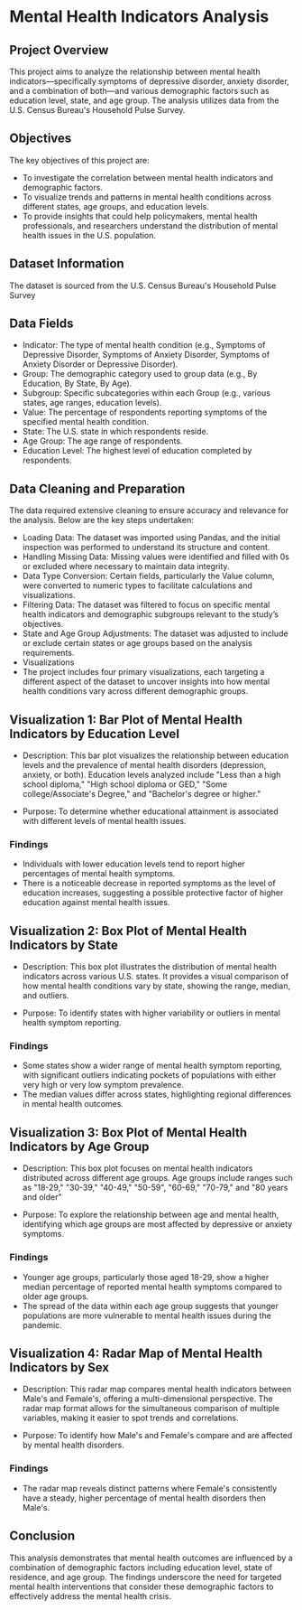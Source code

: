 # Mental Health Indicators Analysis

## Project Overview

This project aims to analyze the relationship between mental health indicators—specifically symptoms of depressive disorder, anxiety disorder, and a combination of both—and various demographic factors such as education level, state, and age group. The analysis utilizes data from the U.S. Census Bureau's Household Pulse Survey.

## Objectives
The key objectives of this project are:

- To investigate the correlation between mental health indicators and demographic factors.
- To visualize trends and patterns in mental health conditions across different states, age groups, and education levels.
- To provide insights that could help policymakers, mental health professionals, and researchers understand the distribution of mental health issues in the U.S. population.

## Dataset Information
The dataset is sourced from the U.S. Census Bureau's Household Pulse Survey

## Data Fields
- Indicator: The type of mental health condition (e.g., Symptoms of Depressive Disorder, Symptoms of Anxiety Disorder, Symptoms of Anxiety Disorder or Depressive Disorder).
- Group: The demographic category used to group data (e.g., By Education, By State, By Age).
- Subgroup: Specific subcategories within each Group (e.g., various states, age ranges, education levels).
- Value: The percentage of respondents reporting symptoms of the specified mental health condition.
- State: The U.S. state in which respondents reside.
- Age Group: The age range of respondents.
- Education Level: The highest level of education completed by respondents.

## Data Cleaning and Preparation
The data required extensive cleaning to ensure accuracy and relevance for the analysis. Below are the key steps undertaken:

- Loading Data: The dataset was imported using Pandas, and the initial inspection was performed to understand its structure and content.
- Handling Missing Data: Missing values were identified and filled with 0s or excluded where necessary to maintain data integrity.
- Data Type Conversion: Certain fields, particularly the Value column, were converted to numeric types to facilitate calculations and visualizations.
- Filtering Data: The dataset was filtered to focus on specific mental health indicators and demographic subgroups relevant to the study’s objectives.
- State and Age Group Adjustments: The dataset was adjusted to include or exclude certain states or age groups based on the analysis requirements.
- Visualizations
- The project includes four primary visualizations, each targeting a different aspect of the dataset to uncover insights into how mental health conditions vary across different demographic groups.

## Visualization 1: Bar Plot of Mental Health Indicators by Education Level
- Description: This bar plot visualizes the relationship between education levels and the prevalence of mental health disorders (depression, anxiety, or both). Education levels analyzed include "Less than a high school diploma," "High school diploma or GED," "Some college/Associate's Degree," and "Bachelor's degree or higher."

- Purpose: To determine whether educational attainment is associated with different levels of mental health issues.

### Findings

- Individuals with lower education levels tend to report higher percentages of mental health symptoms.
- There is a noticeable decrease in reported symptoms as the level of education increases, suggesting a possible protective factor of higher education against mental health issues.

## Visualization 2: Box Plot of Mental Health Indicators by State
- Description: This box plot illustrates the distribution of mental health indicators across various U.S. states. It provides a visual comparison of how mental health conditions vary by state, showing the range, median, and outliers.

- Purpose: To identify states with higher variability or outliers in mental health symptom reporting.

### Findings

- Some states show a wider range of mental health symptom reporting, with significant outliers indicating pockets of populations with either very high or very low symptom prevalence.
- The median values differ across states, highlighting regional differences in mental health outcomes.

## Visualization 3: Box Plot of Mental Health Indicators by Age Group
- Description: This box plot focuses on mental health indicators distributed across different age groups. Age groups include ranges such as "18-29," "30-39," "40-49," "50-59", "60-69," "70-79," and "80 years and older"

- Purpose: To explore the relationship between age and mental health, identifying which age groups are most affected by depressive or anxiety symptoms.

### Findings

- Younger age groups, particularly those aged 18-29, show a higher median percentage of reported mental health symptoms compared to older age groups.
- The spread of the data within each age group suggests that younger populations are more vulnerable to mental health issues during the pandemic.

## Visualization 4: Radar Map of Mental Health Indicators by Sex
- Description: This radar map compares mental health indicators between Male's and Female's, offering a multi-dimensional perspective. The radar map format allows for the simultaneous comparison of multiple variables, making it easier to spot trends and correlations.

- Purpose: To identify how Male's and Female's compare and are affected by mental health disorders.

### Findings

- The radar map reveals distinct patterns where Female's consistently have a steady, higher percentage of mental health disorders 
then Male's. 

## Conclusion
This analysis demonstrates that mental health outcomes are influenced by a combination of demographic factors including education level, state of residence, and age group. The findings underscore the need for targeted mental health interventions that consider these demographic factors to effectively address the mental health crisis.